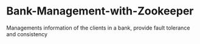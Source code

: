 # Bank-Management-with-Zookeeper
 Managements information of the clients in a bank, provide fault tolerance and consistency
